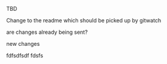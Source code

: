 TBD

Change to the readme which should be picked up by gitwatch

are changes already being sent?

new changes

fdfsdfsdf fdsfs